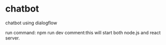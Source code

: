 # chatbot
chatbot using dialogflow

run command: npm run dev
comment:this will start both node.js and react server.
